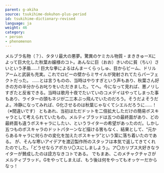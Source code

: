 ```yaml
---
parent: g-akiha
source: tsukihime-dokuhon-plus-period
id: tsukihime-dictionary-revised
language: ja
weight: 46
category:
- person
- phenomenon
---
```


メルブラ名物（？）、タタリ最大の悪夢。驚異のケミカル物質・まききゅーXによって巨大化した秋葉お嬢様のコト。あんなに巨（おお）きいのに貧（ちい）さいという矛盾……!
巨大な拳によるはんまーくらっしゅ、目からビーム、ドリルアームと武装も充実。これでロビーの壁からミサイルが発射されてたらパーフェクトだった。
……とは言うものの、当時はやりすぎという声もあり、秋葉さん好きの方の半分からお叱りをいただきました。てへ。今になって見れば、悪ノリしすぎたと反省できる。当時は歌月十夜でたいていのコメデイはやってしまった事もあり、ライターの頭もネジが二三本ぶっ飛んでいたのだろう。そうだよそうだよ。冷静になってみれば、G化させるのは秋葉じゃなくてシエルだろうに……！（※間違いです）
ともあれ、当初はただドットを二倍拡大しただけの簡易ボスキャラとして考えられていたもの。メルティブラッドは五つの最終面があり、どの最終面も違うボスキャラにしたい、というライターの希望があったのだ。しかし五つものボスキャラのドットパターンなど描ける筈もなく、結果として、“元からあるキャラに何らかの変化を加えたボスキャラ”という案に落ち着いたのである。
が、そんな寒いアイデアを渡辺製作所のスタッフは本気で返してきてくれたのでした。「どうせならアポカリ〇スにしましよう」。ア〇カリプス大好きなライターが賛成したのは詮方なきコトである。
でもまあ、このメチャクチャさがメルティブラッド。Gをやってしまえば、もう後は何をやってもオッケーだからなっ！
